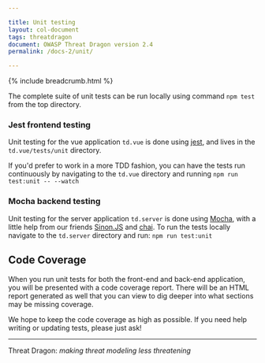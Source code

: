 ```yaml
---

title: Unit testing
layout: col-document
tags: threatdragon
document: OWASP Threat Dragon version 2.4
permalink: /docs-2/unit/

---
```


{% include breadcrumb.html %}

The complete suite of unit tests can be run locally using command `npm test` from the top directory.

### Jest frontend testing

Unit testing for the vue application `td.vue` is done using [jest](https://jestjs.io/),
and lives in the `td.vue/tests/unit` directory.

If you'd prefer to work in a more TDD fashion, you can have the tests run continuously by
navigating to the `td.vue` directory and running `npm run test:unit -- --watch`

### Mocha backend testing

Unit testing for the server application `td.server` is done using [Mocha](https://mochajs.org/),
with a little help from our friends [Sinon.JS](https://sinonjs.org/) and [chai](https://www.chaijs.com/).
To run the tests locally navigate to the `td.server` directory and run: `npm run test:unit`

## Code Coverage

When you run unit tests for both the front-end and back-end application,
you will be presented with a code coverage report.
There will be an HTML report generated as well that you can view to
dig deeper into what sections may be missing coverage.

We hope to keep the code coverage as high as possible.  If you need help writing or updating tests, please just ask!

----

Threat Dragon: _making threat modeling less threatening_
